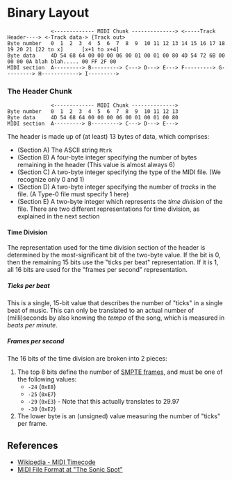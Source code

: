
# Binary Layout

~~~
              <------------- MIDI Chunk --------------> <-----Track Header----> <-Track data-> {Track out>
Byte number   0  1  2  3  4  5  6  7  8  9  10 11 12 13 14 15 16 17 18 19 20 21 [22 to x]      [x+1 to x+4]
Byte data     4D 54 68 64 00 00 00 06 00 01 00 01 00 80 4D 54 72 6B 00 00 00 0A blah blah..... 00 FF 2F 00
MIDI section  A---------> B---------> C---> D---> E---> F---------> G---------> H------------> I--------->
~~~

### The Header Chunk
~~~
              <------------- MIDI Chunk -------------->
Byte number   0  1  2  3  4  5  6  7  8  9  10 11 12 13
Byte data     4D 54 68 64 00 00 00 06 00 01 00 01 00 80
MIDI section  A---------> B---------> C---> D---> E--->
~~~

The header is made up of (at least) 13 bytes of data, which comprises:

* (Section A) The ASCII string `Mtrk`
* (Section B) A four-byte integer specifying the number of bytes remaining in the header
  (This value is almost always 6)
* (Section C) A two-byte integer specifying the type of the MIDI file.
  (We recognize only 0 and 1)
* (Section D) A two-byte integer specifying the number of *tracks* in the
  file. (A Type-0 file must specify 1 here)
* (Section E) A two-byte integer which represents the *time division* of the 
  file. There are two different representations for time division, as explained
  in the next section
  
#### Time Division

The representation used for the time division section of the header is
determined by the most-significant bit of the two-byte value. If the
bit is 0, then the remaining 15 bits use the "ticks per beat"
representation. If it is 1, all 16 bits are used for the
"frames per second" representation.

##### Ticks per beat

This is a single, 15-bit value that describes the number of "ticks"
in a single beat of music. This can only be translated to an actual
number of (milli)seconds by also knowing the *tempo* of the song,
which is measured in *beats per minute*.

##### Frames per second

The 16 bits of the time division are broken into 2 pieces:

1. The top 8 bits define the number of [SMPTE frames][SMPTE],
   and must be one of the following values:
     * `-24` (`0xE8`)
     * `-25` (`0xE7`)
     * `-29` (`0xE3`) - Note that this actually translates to 29.97
     * `-30` (`0xE2`) 
2. The lower byte is an (unsigned) value measuring the number of "ticks" per
   frame.

## References

* [Wikipedia - MIDI Timecode](http://en.wikipedia.org/wiki/MIDI_timecode)
* [MIDI File Format at "The Sonic Spot"](http://www.sonicspot.com/guide/midifiles.html)


[SMPTE]: ../MIDI.html#SMPTE "SMPTE Definition"